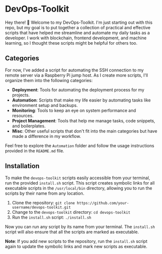 # DevOps-Toolkit

Hey there! 👋 Welcome to my DevOps-Toolkit. I'm just starting out with this repo, but my goal is to put together a collection of practical and effective scripts that have helped me streamline and automate my daily tasks as a developer. I work with blockchain, frontend development, and machine learning, so I thought these scripts might be helpful for others too.

## Categories

For now, I've added a script for automating the SSH connection to my remote server via a Raspberry Pi jump host. As I create more scripts, I'll organize them into the following categories:

- **Deployment**: Tools for automating the deployment process for my projects.
- **Automation**: Scripts that make my life easier by automating tasks like environment setup and backups.
- **Monitoring**: Tools to keep an eye on system performance and resources.
- **Project Management**: Tools that help me manage tasks, code snippets, and boilerplates.
- **Misc**: Other useful scripts that don't fit into the main categories but have made a difference in my workflow.

Feel free to explore the `Automation` folder and follow the usage instructions provided in the `README.md` file.
## Installation

To make the `devops-toolkit` scripts easily accessible from your terminal, run the provided `install.sh` script. This script creates symbolic links for all executable scripts in the `/usr/local/bin` directory, allowing you to run the scripts by their name from any location.

1. Clone the repository: `git clone https://github.com/your-username/devops-toolkit.git`
2. Change to the `devops-toolkit` directory: `cd devops-toolkit`
3. Run the `install.sh` script: `./install.sh`

Now you can run any script by its name from your terminal. The `install.sh` script will also ensure that all the scripts are marked as executable.

**Note**: If you add new scripts to the repository, run the `install.sh` script again to update the symbolic links and mark new scripts as executable.

